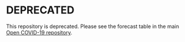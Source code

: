 # DEPRECATED
This repository is deprecated. Please see the forecast table in the main
[Open COVID-19 repository][1].

[1]: https://github.com/open-covid-19/data